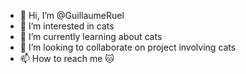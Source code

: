 - 👋 Hi, I’m @GuillaumeRuel
- 👀 I’m interested in cats
- 🌱 I’m currently learning about cats
- 💞️ I’m looking to collaborate on project involving cats
- 📫 How to reach me 🐱

<!---
GuillaumeRuel/GuillaumeRuel is a ✨ special ✨ repository because its `README.md` (this file) appears on your GitHub profile.
You can click the Preview link to take a look at your changes.
--->
